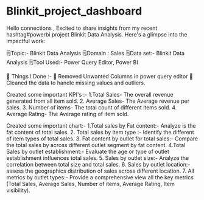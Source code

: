 # Blinkit_project_dashboard
Hello connections , 
Excited to share insights from my recent 
hashtag#powerbi project Blinkit Data Analysis.
Here's a glimpse into the impactful work:

🗒Topic:- Blinkit Data Analysis
🗒Domain : Sales
🗒Data set:- Blinkit Data Analysis
🗒Tool Used:- Power Query Editor, Power BI

📝 Things I Done :-
🔹 Removed Unwanted Columns in power query editor
🔹 Cleaned the data to handle missing values and outliers.

Created some important KPI's :-
1.Total Sales- The overall revenue generated from all item sold.
2. Average Sales- The Average revenue per sales.
3. Number of items- The total count of different items sold.
4. Average Rating- The Average rating of item sold.

Created some important chart:-
1.Total sales by Fat content:- Analyze is the fat content of total sales.
2. Total sales by item type :- Identify the different of item types of total sales.
3. Fat content by outlet for total sales:- Compare the total sales by across different outlet segment by fat content.
4.Total Sales by outlet establishment:- Evaluate the age or type of outlet establishment influences total sales.
5. Sales by outlet size:- Analyze the correlation between total size and total sales.
6. Sales by outlet location:- assess the geographics distribution of sales across different location.
7. All metrics by outlet types:- Provide a comprehensive view all the key metrics 
(Total Sales, Average Sales, Number of items, Average Rating, Item visibility).
